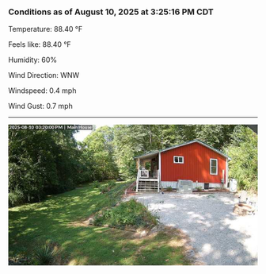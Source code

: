 ### Conditions as of August 10, 2025 at 3:25:16 PM CDT 

Temperature: 88.40 &deg;F

Feels like: 88.40 &deg;F

Humidity: 60%

Wind Direction: WNW

Windspeed: 0.4 mph

Wind Gust: 0.7 mph

---

<img src="./images/latest.jpeg"/>

